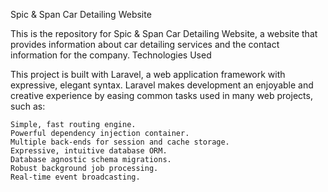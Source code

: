Spic & Span Car Detailing Website

This is the repository for Spic & Span Car Detailing Website, a website that provides information about car detailing services and the contact information for the company.
Technologies Used

This project is built with Laravel, a web application framework with expressive, elegant syntax. Laravel makes development an enjoyable and creative experience by easing common tasks used in many web projects, such as:

    Simple, fast routing engine.
    Powerful dependency injection container.
    Multiple back-ends for session and cache storage.
    Expressive, intuitive database ORM.
    Database agnostic schema migrations.
    Robust background job processing.
    Real-time event broadcasting.


